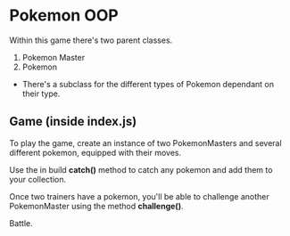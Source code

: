 # Pokemon OOP

Within this game there's two parent classes.

1. Pokemon Master
2. Pokemon
  - There's a subclass for the different types of Pokemon dependant on their type. 

## Game (inside index.js)

To play the game, create an instance of two PokemonMasters and several different pokemon, equipped with their moves. 

Use the in build **catch()** method to catch any pokemon and add them to your collection. 

Once two trainers have a pokemon, you'll be able to challenge another PokemonMaster using the method **challenge()**.

Battle.